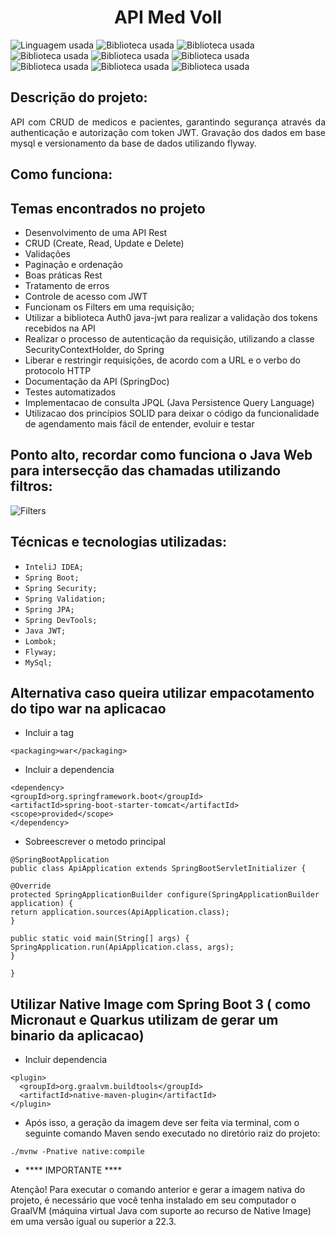 <h1 align="center"> API Med Voll </h1>

![Linguagem usada](https://img.shields.io/badge/JAVA:-17-005100?style=for-the-badge)
![Biblioteca usada](https://img.shields.io/badge/Biblioteca:-spring_security-3c0064?style=for-the-badge)
![Biblioteca usada](https://img.shields.io/badge/Biblioteca:-spring_validation-3c0064?style=for-the-badge)
![Biblioteca usada](https://img.shields.io/badge/Biblioteca:-spring_jpa-3c0064?style=for-the-badge)
![Biblioteca usada](https://img.shields.io/badge/Biblioteca:-spring_devtools-3c0064?style=for-the-badge)
![Biblioteca usada](https://img.shields.io/badge/Biblioteca:-javajwt-3c0064?style=for-the-badge)
![Biblioteca usada](https://img.shields.io/badge/Biblioteca:-lombok-3c0064?style=for-the-badge)
![Biblioteca usada](https://img.shields.io/badge/Biblioteca:-flyway-3c0064?style=for-the-badge)
![Biblioteca usada](https://img.shields.io/badge/Biblioteca:-mysql-3c0064?style=for-the-badge)

## Descrição do projeto:

<p align="justify">
API com CRUD de medicos e pacientes, garantindo segurança através da authenticação e autorização com token JWT. Gravação dos dados em base mysql e versionamento da base de dados utilizando flyway.
</p>

## Como funciona:



## Temas encontrados no projeto

- Desenvolvimento de uma API Rest
- CRUD (Create, Read, Update e Delete)
- Validações
- Paginação e ordenação
- Boas práticas Rest
- Tratamento de erros
- Controle de acesso com JWT
- Funcionam os Filters em uma requisição;
- Utilizar a biblioteca Auth0 java-jwt para realizar a validação dos tokens recebidos na API
- Realizar o processo de autenticação da requisição, utilizando a classe SecurityContextHolder, do Spring
- Liberar e restringir requisições, de acordo com a URL e o verbo do protocolo HTTP
- Documentação da API (SpringDoc)
- Testes automatizados
- Implementacao de consulta JPQL (Java Persistence Query Language)
- Utilizacao dos princípios SOLID para deixar o código da funcionalidade de agendamento mais fácil de entender, evoluir e testar


## Ponto alto, recordar como funciona o Java Web para intersecção das chamadas utilizando filtros:

![Filters]("https://imgur.com/a/q1i0OQ3")

## Técnicas e tecnologias utilizadas:

- ``InteliJ IDEA;``
- ``Spring Boot;``
- ``Spring Security;``
- ``Spring Validation;``
- ``Spring JPA;``
- ``Spring DevTools;``
- ``Java JWT;``
- ``Lombok;``
- ``Flyway;``
- ``MySql;``


## Alternativa caso queira utilizar empacotamento do tipo war na aplicacao

- Incluir a tag

~~~
<packaging>war</packaging>
~~~

- Incluir a dependencia

~~~
<dependency>
<groupId>org.springframework.boot</groupId>
<artifactId>spring-boot-starter-tomcat</artifactId>
<scope>provided</scope>
</dependency>
~~~

- Sobreescrever o metodo principal

~~~
@SpringBootApplication
public class ApiApplication extends SpringBootServletInitializer {

@Override
protected SpringApplicationBuilder configure(SpringApplicationBuilder application) {
return application.sources(ApiApplication.class);
}

public static void main(String[] args) {
SpringApplication.run(ApiApplication.class, args);
}

}
~~~

## Utilizar Native Image com Spring Boot 3 ( como  Micronaut e Quarkus utilizam de gerar um binario da aplicacao)

- Incluir dependencia

~~~
<plugin>
  <groupId>org.graalvm.buildtools</groupId>
  <artifactId>native-maven-plugin</artifactId>
</plugin>
~~~

- Após isso, a geração da imagem deve ser feita via terminal, com o seguinte comando Maven sendo executado no diretório raiz do projeto:

~~~
./mvnw -Pnative native:compile
~~~

- **** IMPORTANTE ****

Atenção! Para executar o comando anterior e gerar a imagem nativa do projeto, é necessário que você tenha instalado em seu computador o GraalVM (máquina virtual Java com suporte ao recurso de Native Image) em uma versão igual ou superior a 22.3.
